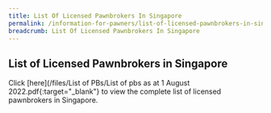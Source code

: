 ```yaml
---
title: List Of Licensed Pawnbrokers In Singapore
permalink: /information-for-pawners/list-of-licensed-pawnbrokers-in-singapore/
breadcrumb: List Of Licensed Pawnbrokers In Singapore
---
```

List of Licensed Pawnbrokers in Singapore
---
Click [here](/files/List of PBs/List of pbs as at 1 August 2022.pdf{:target="_blank"} to view the complete list of licensed pawnbrokers in Singapore.
